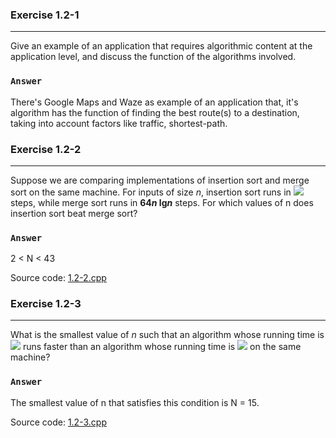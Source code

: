### Exercise 1.2-1
***
Give an example of an application that requires algorithmic content at the application level, and discuss the function of the algorithms 
involved.

### `Answer`
There's Google Maps and Waze as example of an application that, it's algorithm has the function of finding the best route(s) to a destination, taking into account factors like traffic, shortest-path.
### Exercise 1.2-2
***
Suppose we are comparing implementations of insertion sort and merge sort on the same machine. For inputs of size *n*, insertion sort runs 
in ![](http://latex.codecogs.com/gif.latex?8n^{2}) steps, while merge sort runs in __64*n* lg*n*__ steps. For which values of n does insertion sort beat merge sort?

### `Answer`
2 < N < 43

Source code: <a href="https://gist.github.com/nicowxd/7359cfeee423e30a47e4e7ee79668222" target="_blank">1.2-2.cpp</a>
### Exercise 1.2-3
***
What is the smallest value of *n* such that an algorithm whose running time is ![](http://latex.codecogs.com/gif.latex?100n^{2}) runs faster than an algorithm whose running time is ![](http://latex.codecogs.com/gif.latex?2^{n}) on the same machine?

### `Answer`
The smallest value of n that satisfies this condition is N = 15.

Source code: <a href="https://gist.github.com/nicowxd/b60862868332f5e224d32795071d7a93" target="_blank">1.2-3.cpp</a>
